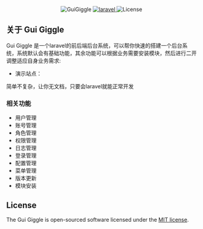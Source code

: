 
<p align="center">
<img src="https://img.shields.io/badge/GuiGiggle-8.x-brightgreen.svg" alt="GuiGiggle">
<a href="https://github.com/laravel/framework">
    <img src="https://img.shields.io/badge/laravel-8.5.9-brightgreen.svg" alt="laravel">
  </a>
<img src="https://img.shields.io/packagist/l/laravel/framework" alt="License">
</p>

## 关于 Gui Giggle

Gui Giggle 是一个laravel的前后端后台系统，可以帮你快速的搭建一个后台系统，系统默认会有基础功能，其余功能可以根据业务需要安装模块，然后进行二开调整适应自身业务需求:

- 演示站点：

简单不复杂，让你无文档，只要会laravel就能正常开发

### 相关功能

- 用户管理
- 账号管理
- 角色管理
- 权限管理
- 日志管理
- 登录管理
- 配置管理
- 菜单管理
- 版本更新
- 模块安装

## License

The Gui Giggle is open-sourced software licensed under the [MIT license](https://opensource.org/licenses/MIT).
